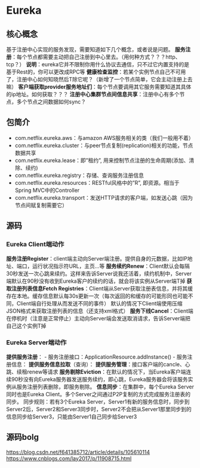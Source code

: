 Eureka
=====
## 核心概念
基于注册中心实现的服务发现，需要知道如下几个概念，或者说是问题。
**服务注册**：每个节点都需要主动把自己注册到中心里去。（用何种方式？？？http、tcp？）
**说明**：eureka它并不限制你用什么协议去通信，只不过它内置支持的是基于Rest的，你可以更改成RPC等
**健康检查监控**：若某个实例节点自己不可用了，注册中心如何知晓然后T除它呢？（新增了一个节点简单，它会主动注册上去嘛）
**客户端获取provider服务地址们**：每个节点要调用其它服务需要知道其具体的ip地址。如何获取？？？
**注册中心集群节点间信息共享**：注册中心有多个节点，多个节点之间数据如何sync？

## 包简介
- com.netflix.eureka.aws：与amazon AWS服务相关的类（我们一般用不着）
- com.netflix.eureka.cluster：与peer节点复制(replication)相关的功能，节点数据共享
- com.netflix.eureka.lease：即”租约”, 用来控制节点注册的生命周期(添加、清除、续约)
- com.netflix.eureka.registry：存储、查询服务注册信息
- com.netflix.eureka.resources：RESTful风格中的”R”, 即资源。相当于Spring MVC中的Controller
- com.netflix.eureka.transport：发送HTTP请求的客户端，如发送心跳（因为节点间赋复制需要它）

## 源码
### Eureka Client端动作
**服务注册Register**：client端主动向Server端注册。提供自身的元数据，比如IP地址、端口，运行状况指示符URL，主页…等
**服务续约Renew**：Client默认会每隔30秒发送一次心跳来续约。这样来告诉Server说我还活着，续约机制中，Server端默认在90秒没有收到Eureka客户的续约的话，就会将该实例从Server端T掉
**获取注册列表信息Fetch Registries**：Client端从Server获取注册表信息，并将其缓存在本地。缓存信息默认每30s更新一次（每次返回的和缓存的可能形同也可能不同，Client端自行处理从而发送不同的事件）
默认的情况下Client端使用压缩JSON格式来获取注册列表的信息（还支持xml格式）
**服务下线Cancel**：Client端在停机时（注意是正常停止）主动向Server端会发送取消请求，告诉Server端把自己这个实例T掉
### Eureka Server端动作

**提供服务注册**：
    - 服务注册接口：ApplicationResource.addInstance()
    - 服务注册信息：
**提供服务信息拉取**（查询）：
**提供服务管理**：接口客户端的cancle、心跳、续租renew等请求
**服务剔除Eviction**：在默认的情况下，当Eureka客户端连续90秒没有向Eureka服务器发送服务续约，即心跳，Eureka服务器会将该服务实例从服务注册列表删除，即服务剔除。
**信息同步**：在集群中，每个Eureka Server同时也是Eureka Client。多个Server之间通过P2P复制的方式完成服务注册表的同步。
    同步规则：若有3个Eureka Server，Server1有新的服务信息时，同步到Server2后，Server2和Server3同步时，Server2不会把从Server1那里同步到的信息同步给Server3，只能由Server1自己同步给Server3
    
    
    
## 源码bolg
https://blog.csdn.net/f641385712/article/details/105610114
https://www.cnblogs.com/lay2017/p/11908715.html